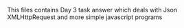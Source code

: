 This files contains Day 3 task answer which deals with Json XMLHttpRequest and more simple javascript programs